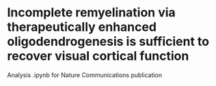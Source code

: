 # Incomplete remyelination via therapeutically enhanced oligodendrogenesis is sufficient to recover visual cortical function 
Analysis .ipynb for Nature Communications publication
